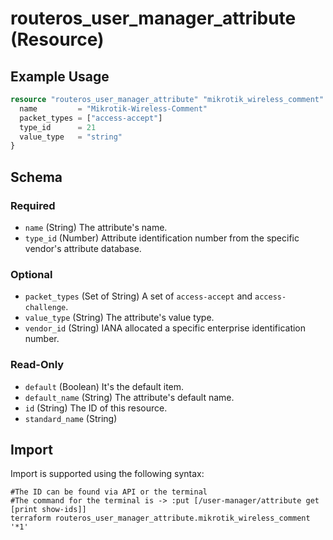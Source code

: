 # routeros_user_manager_attribute (Resource)


## Example Usage
```terraform
resource "routeros_user_manager_attribute" "mikrotik_wireless_comment" {
  name         = "Mikrotik-Wireless-Comment"
  packet_types = ["access-accept"]
  type_id      = 21
  value_type   = "string"
}
```

<!-- schema generated by tfplugindocs -->
## Schema

### Required

- `name` (String) The attribute's name.
- `type_id` (Number) Attribute identification number from the specific vendor's attribute database.

### Optional

- `packet_types` (Set of String) A set of `access-accept` and `access-challenge`.
- `value_type` (String) The attribute's value type.
- `vendor_id` (String) IANA allocated a specific enterprise identification number.

### Read-Only

- `default` (Boolean) It's the default item.
- `default_name` (String) The attribute's default name.
- `id` (String) The ID of this resource.
- `standard_name` (String)

## Import
Import is supported using the following syntax:
```shell
#The ID can be found via API or the terminal
#The command for the terminal is -> :put [/user-manager/attribute get [print show-ids]]
terraform routeros_user_manager_attribute.mikrotik_wireless_comment '*1'
```
